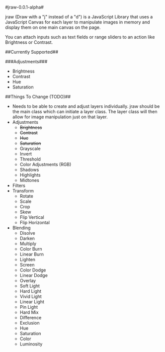 #jraw-0.0.1-alpha#

jraw (Draw with a "j" instead of a "d") is a JavaScript Library that uses a JavaScript Canvas for each layer to manipulate images in memory and display them on one main canvas on the page. 

You can attach inputs such as text fields or range sliders to an action like Brightness or Contrast.

##Currently Supported##

###Adjustments###
- Brightness
- Contrast
- Hue
- Saturation

##Things To Change (TODO)##
- Needs to be able to create and adjust layers individually. jraw should be the main class which can initiate a layer class. The layer class will then allow for image manipulation just on that layer.
- Adjustments
  - ~~Brightness~~
  - ~~Contrast~~
  - ~~Hue~~
  - ~~Saturation~~
  - Grayscale
  - Invert
  - Threshold
  - Color Adjustments (RGB)
  - Shadows
  - Highlights
  - Midtones
- Filters
- Transform
  - Rotate
  - Scale
  - Crop
  - Skew
  - Flip Vertical
  - Flip Horizontal
- Blending
  - Disolve
  - Darken
  - Multiply
  - Color Burn
  - Linear Burn
  - Lighten
  - Screen
  - Color Dodge
  - Linear Dodge
  - Overlay
  - Soft Light
  - Hard Light
  - Vivid Light
  - Linear Light
  - Pin Light
  - Hard Mix
  - Difference
  - Exclusion
  - Hue
  - Saturation
  - Color
  - Luminosity

